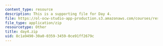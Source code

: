 ```yaml
---
content_type: resource
description: This is a supporting file for Day 4.
file: https://ol-ocw-studio-app-production.s3.amazonaws.com/courses/res-6-009-how-to-process-analyze-and-visualize-data-january-iap-2012/8c1a949030a0035934590ce91ff2679c_day4.zip
file_type: application/zip
resourcetype: Other
title: day4.zip
uid: 8c1a9490-30a0-0359-3459-0ce91ff2679c
---
```


